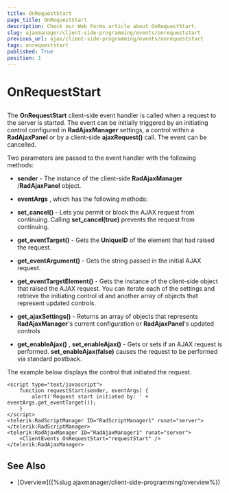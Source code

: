 ```yaml
---
title: OnRequestStart
page_title: OnRequestStart
description: Check our Web Forms article about OnRequestStart.
slug: ajaxmanager/client-side-programming/events/onrequeststart
previous_url: ajax/client-side-programming/events/onrequeststart
tags: onrequeststart
published: True
position: 1
---
```


# OnRequestStart



## 

The **OnRequestStart** client-side event handler is called when a request to the server is started. The event can be initially triggered by an initiating control configured in **RadAjaxManager** settings, a control within a **RadAjaxPanel** or by a client-side **ajaxRequest()** call. The event can be cancelled.

Two parameters are passed to the event handler with the following methods:

* **sender** - The instance of the client-side **RadAjaxManager** /**RadAjaxPanel** object.

* **eventArgs** , which has the following methods:

* **set_cancel()** - Lets you permit or block the AJAX request from continuing. Calling **set_cancel(true)** prevents the request from continuing.

* **get_eventTarget()** - Gets the **UniqueID** of the element that had raised the request.

* **get_eventArgument()** - Gets the string passed in the initial AJAX request.

* **get_eventTargetElement()** - Gets the instance of the client-side object that raised the AJAX request. You can iterate each of the settings and retrieve the initiating control id and another array of objects that represent updated controls.

* **get_ajaxSettings()** - Returns an array of objects that represents **RadAjaxManager**'s current configuration or **RadAjaxPanel**'s updated controls

* **get_enableAjax()** , **set_enableAjax()** - Gets or sets if an AJAX request is performed. **set_enableAjax(false)** causes the request to be performed via standard postback.

The example below displays the control that initiated the request.

````ASP.NET
<script type="text/javascript">
	function requestStart(sender, eventArgs) {
	    alert('Request start initiated by: ' + eventArgs.get_eventTarget());
	}
</script>
<telerik:RadScriptManager ID="RadScriptManager1" runat="server">
</telerik:RadScriptManager>
<telerik:RadAjaxManager ID="RadAjaxManager1" runat="server">
	<ClientEvents OnRequestStart="requestStart" />
</telerik:RadAjaxManager>
````



## See Also

 * [Overview]({%slug ajaxmanager/client-side-programming/overview%})
